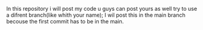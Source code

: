 In this repository i will post my code u guys can post yours as well try to use a difrent branch(like whith your name);
I wil post this in the main branch becouse the first commit has to be in the main.
